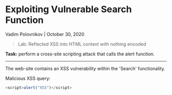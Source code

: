 # Exploiting Vulnerable Search Function

Vadim Polovnikov | October 30, 2020

>Lab: Reflected XSS into HTML context with nothing encoded

**Task:**
perform a cross-site scripting attack that calls the alert function.

---

The web-site contains an XSS vulnerability within the 'Search' functionality.

Malicious XSS query:

```javascript
<script>alert("XSS")</script>
```

